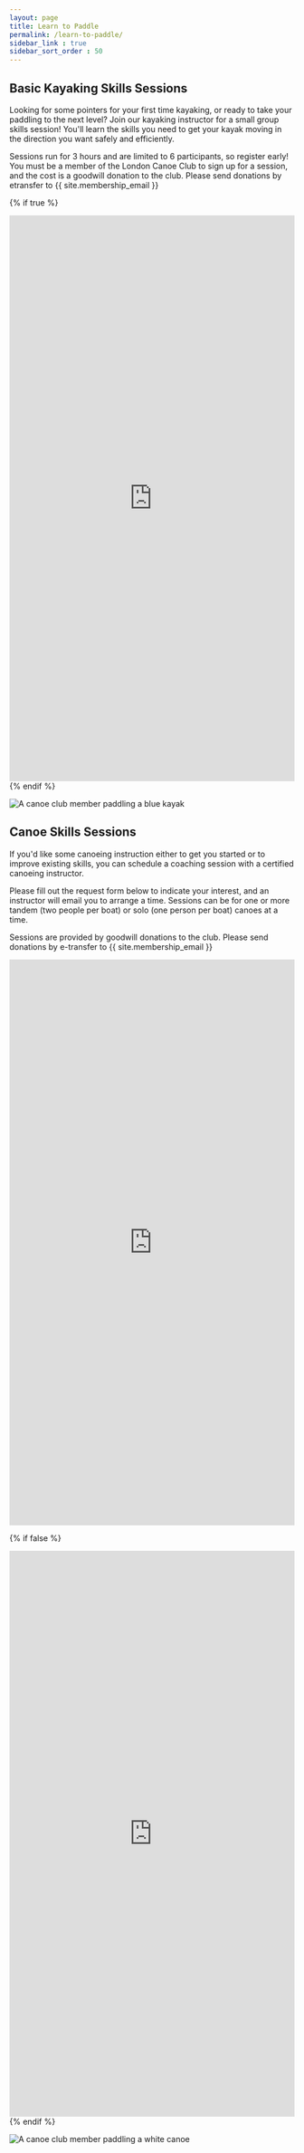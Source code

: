 ```yaml
---
layout: page
title: Learn to Paddle
permalink: /learn-to-paddle/
sidebar_link : true
sidebar_sort_order : 50
---
```


## Basic Kayaking Skills Sessions
Looking for some pointers for your first time kayaking, or ready to take 
your paddling to the next level? Join our kayaking instructor for a small 
group skills session! You'll learn the skills you need to get your kayak 
moving in the direction you want safely and efficiently.



Sessions run for 3 hours and are limited to 6 participants, so register early! 
You must be a member of the London Canoe Club to sign up for a session, and 
the cost is a goodwill donation to the club. Please send donations by 
etransfer to {{ site.membership_email }}


{% if true %}
<div style="position:relative;overflow:hidden;width:100%;height:500px;padding-top:500px"><iframe title='Donation form powered by Zeffy' style='position: absolute; border: 0; top:0;left:0;bottom:0;right:0;width:100%;height:100%' src='https://www.zeffy.com/en-CA/embed/ticketing/ca0c702b-8b4e-48e8-919f-5d9c86791093' allowpaymentrequest allowTransparency="true"></iframe></div>
{% endif %}

![A canoe club member paddling a blue kayak](/images/blue_kayak.jpg)

## Canoe Skills Sessions
If you'd like some canoeing instruction either to get you started or to
improve existing skills, you can schedule a coaching
session with a certified canoeing instructor.

Please fill out the request form below to indicate your interest, and an instructor will email you to arrange a time. 
Sessions can be for one or more tandem (two people per boat) or solo (one person per boat) canoes at a time.

Sessions are provided by goodwill donations to the club. Please send donations by
e-transfer to {{ site.membership_email }}

<div style="position:relative;overflow:hidden;width:100%;height:500px;padding-top:500px">
<iframe title='Donation form powered by Zeffy' style='position: absolute; border: 0; top:0;left:0;bottom:0;right:0;width:100%;height:100%' 
src='https://www.zeffy.com/en-CA/embed/ticketing/25bfc7c9-eadd-4160-92ca-eca13820a2a8'allowpaymentrequest allowTransparency="true"></iframe></div>

{% if false %}
<div style="position:relative;overflow:hidden;width:100%;height:500px;padding-top:500px"><iframe title='Donation form powered by Zeffy' style='position: absolute; border: 0; top:0;left:0;bottom:0;right:0;width:100%;height:100%' src='https://www.zeffy.com/en-CA/embed/ticketing/0c9830e2-b0d4-42a8-9af0-76ce33da020e' allowpaymentrequest allowTransparency="true"></iframe></div>
{% endif %}

![A canoe club member paddling a white canoe](/images/canoe_in_water.jpg)
